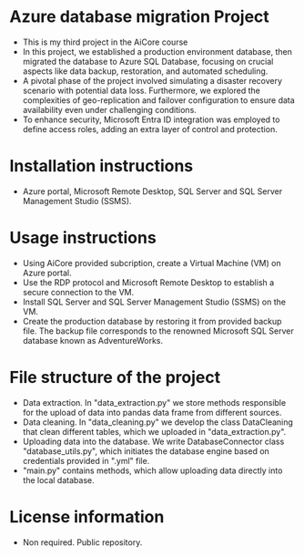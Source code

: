 # Azure database migration Project
- This is my third project in the AiCore course
- In this project, we established a production environment database, then migrated the database to Azure SQL Database, focusing on crucial aspects like data backup, restoration, and automated scheduling.
- A pivotal phase of the project involved simulating a disaster recovery scenario with potential data loss. Furthermore, we explored the complexities of geo-replication and failover configuration to ensure data availability even under challenging conditions.
- To enhance security, Microsoft Entra ID integration was employed to define access roles, adding an extra layer of control and protection.

# Installation instructions
- Azure portal, Microsoft Remote Desktop, SQL Server and SQL Server Management Studio (SSMS).

# Usage instructions
- Using AiCore provided subcription, create a Virtual Machine (VM) on Azure portal.
- Use the RDP protocol and Microsoft Remote Desktop to establish a secure connection to the VM.
- Install SQL Server and SQL Server Management Studio (SSMS) on the VM.
- Create the production database by restoring it from provided backup file. The backup file corresponds to the renowned Microsoft SQL Server database known as AdventureWorks.

# File structure of the project
- Data extraction. In "data_extraction.py" we store methods responsible for the upload of data into pandas data frame from different sources.
- Data cleaning. In "data_cleaning.py" we develop the class DataCleaning that clean different tables, which we uploaded in "data_extraction.py".
- Uploading data into the database. We write DatabaseConnector class "database_utils.py", which initiates the database engine based on credentials provided in ".yml" file.
- "main.py" contains methods, which allow uploading data directly into the local database. 

# License information
- Non required. Public repository.
